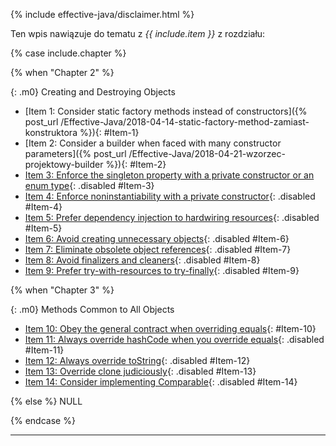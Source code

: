 {% include effective-java/disclaimer.html %}

Ten wpis nawiązuje do tematu z *{{ include.item }}* z rozdziału:

{% case include.chapter %}

{% when "Chapter 2" %}

{: .m0}
Creating and Destroying Objects

- [Item 1: Consider static factory methods instead of constructors]({% post_url /Effective-Java/2018-04-14-static-factory-method-zamiast-konstruktora %}){: #Item-1}
- [Item 2: Consider a builder when faced with many constructor parameters]({% post_url /Effective-Java/2018-04-21-wzorzec-projektowy-builder %}){: #Item-2}
- [Item 3: Enforce the singleton property with a private constructor or an enum type](){: .disabled #Item-3}
- [Item 4: Enforce noninstantiability with a private constructor](){: .disabled #Item-4}
- [Item 5: Prefer dependency injection to hardwiring resources](){: .disabled #Item-5}
- [Item 6: Avoid creating unnecessary objects](){: .disabled #Item-6}
- [Item 7: Eliminate obsolete object references](){: .disabled #Item-7}
- [Item 8: Avoid finalizers and cleaners](){: .disabled #Item-8}
- [Item 9: Prefer try-with-resources to try-finally](){: .disabled #Item-9}

{% when "Chapter 3" %}

{: .m0}
Methods Common to All Objects

- [Item 10: Obey the general contract when overriding equals](){: #Item-10}
- [Item 11: Always override hashCode when you override equals](){: .disabled #Item-11}
- [Item 12: Always override toString](){: .disabled #Item-12}
- [Item 13: Override clone judiciously](){: .disabled #Item-13}
- [Item 14: Consider implementing Comparable](){: .disabled #Item-14}

{% else %}
NULL

{% endcase %}

<script>
    const link = document.getElementById('{{ include.item }}');
    link.parentElement.parentElement.classList.add('fa-ul', 'custom');
    link.parentElement.style.listStyleType = 'none';
    const i = document.createElement('i');
    i.classList.add('fa-li', 'fa', 'fa-arrow-right');
    link.insertBefore(i, link.firstChild);
</script>

<hr>